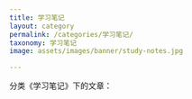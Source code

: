 ```yaml
---
title: 学习笔记
layout: category
permalink: /categories/学习笔记/
taxonomy: 学习笔记
image: assets/images/banner/study-notes.jpg

---
```


分类《学习笔记》下的文章：